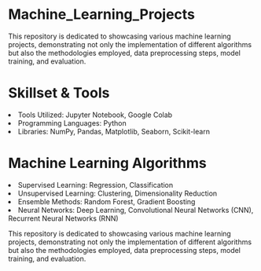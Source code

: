 # Machine_Learning_Projects

This repository is dedicated to showcasing various machine learning projects, demonstrating not only the implementation of different algorithms but also the methodologies employed, data preprocessing steps, model training, and evaluation.

<h1 align="left">Skillset & Tools</h1>
<p>
  <li>Tools Utilized: Jupyter Notebook, Google Colab</li>
  <li>Programming Languages: Python</li>
  <li>Libraries: NumPy, Pandas, Matplotlib, Seaborn, Scikit-learn</li>
<p>


<h1 align="left">Machine Learning Algorithms</h1>

 <li>Supervised Learning: Regression, Classification </li>
 <li>Unsupervised Learning: Clustering, Dimensionality Reduction</li>
 <li>Ensemble Methods: Random Forest, Gradient Boosting </li>
 <li>Neural Networks: Deep Learning, Convolutional Neural Networks (CNN), Recurrent Neural Networks (RNN)</li>

This repository is dedicated to showcasing various machine learning projects, demonstrating not only the implementation of different algorithms but also the methodologies employed, data preprocessing steps, model training, and evaluation.
